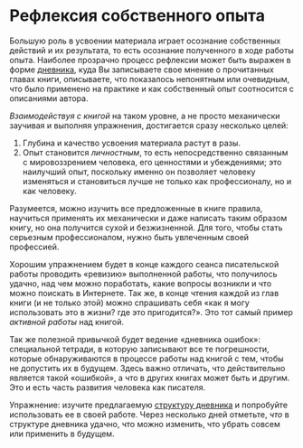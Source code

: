 
# Рефлексия собственного опыта

Большую роль в усвоении материала играет осознание собственных
действий и их результата, то есть осознание полученного в ходе работы
опыта.  Наиболее прозрачно процесс рефлексии может быть выражен в
форме [дневника](diary.md), куда Вы записываете свое мнение о прочитанных главах
книги, описываете, что показалось непонятным или очевидным, что было
применено на практике и как собственный опыт соотносится с описаниями
автора.

*Взаимодействуя с книгой* на таком уровне, а не просто механически
заучивая и выполняя упражнения, достигается сразу несколько целей:
1. Глубина и качество усвоения материала растут в разы.
2. Опыт становится *личностным*, то есть непосредственно связанным с
   мировоззрением человека, его ценностями и убеждениями; это
   наилучший опыт, поскольку именно он позволяет человеку изменяться и
   становиться лучше не только как профессионалу, но и как человеку.

Разумеется, можно изучить все предложенные в книге правила, научиться
применять их механически и даже написать таким образом книгу, но она
получится сухой и безжизненной.  Для того, чтобы стать серьезным
профессионалом, нужно быть увлеченным своей профессией.

Хорошим упражнением будет в конце каждого сеанса писательской работы
проводить «ревизию» выполненной работы, что получилось удачно, над чем
можно поработать, какие вопросы возникли и что можно поискать в
Интернете.  Так же, в конце чтения каждой из глав книги (и не только
этой) можно спрашивать себя «как я могу использовать это в жизни? где
это пригодится?».  Это тот самый пример *активной работы* над книгой.

Так же полезной привычкой будет ведение «дневника ошибок»: специальной
тетради, в которую записывают все те погрешности, которые
обнаруживаются в процессе работы над книгой с тем, чтобы не допустить
их в будущем.  Здесь важно отличать, что действительно является такой
«ошибкой», а что в других книгах может быть и другим.  Это и есть
часть развития человека как писателя.

Упражнение: изучите предлагаемую [структуру
дневника](diary-structure.md) и попробуйте использовать ее в своей
работе.  Через несколько дней отметьте, *что* в структуре дневника
удачно, что можно изменить, что убрать совсем или применить в будущем.

